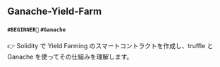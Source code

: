 ## Ganache-Yield-Farm

#### `#BEGINNER🔰` `#Ganache` 

👉 Solidity で Yield Farming のスマートコントラクトを作成し、truffle と Ganache を使ってその仕組みを理解します。
